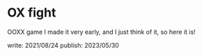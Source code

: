 # OX fight
 OOXX game
I made it very early, and I just think of it, so here it is!

write: 2021/08/24
publish: 2023/05/30